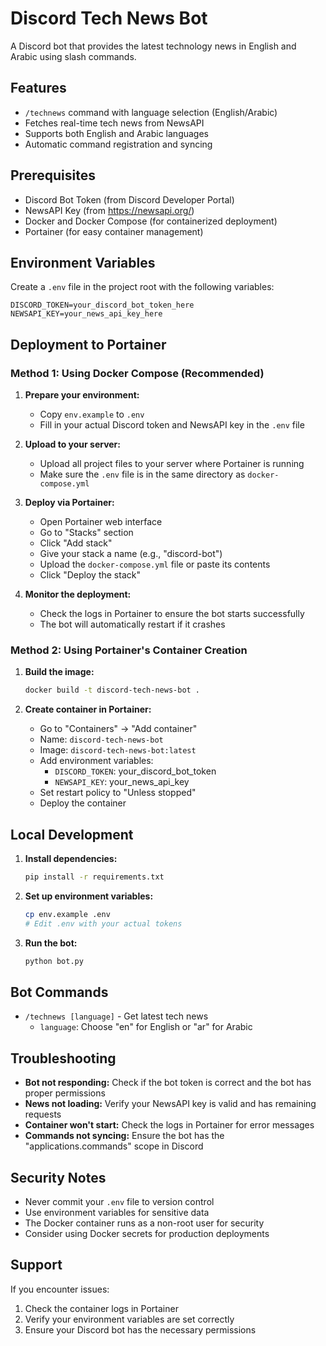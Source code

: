# Discord Tech News Bot

A Discord bot that provides the latest technology news in English and Arabic using slash commands.

## Features

- `/technews` command with language selection (English/Arabic)
- Fetches real-time tech news from NewsAPI
- Supports both English and Arabic languages
- Automatic command registration and syncing

## Prerequisites

- Discord Bot Token (from Discord Developer Portal)
- NewsAPI Key (from https://newsapi.org/)
- Docker and Docker Compose (for containerized deployment)
- Portainer (for easy container management)

## Environment Variables

Create a `.env` file in the project root with the following variables:

```env
DISCORD_TOKEN=your_discord_bot_token_here
NEWSAPI_KEY=your_news_api_key_here
```

## Deployment to Portainer

### Method 1: Using Docker Compose (Recommended)

1. **Prepare your environment:**
   - Copy `env.example` to `.env`
   - Fill in your actual Discord token and NewsAPI key in the `.env` file

2. **Upload to your server:**
   - Upload all project files to your server where Portainer is running
   - Make sure the `.env` file is in the same directory as `docker-compose.yml`

3. **Deploy via Portainer:**
   - Open Portainer web interface
   - Go to "Stacks" section
   - Click "Add stack"
   - Give your stack a name (e.g., "discord-bot")
   - Upload the `docker-compose.yml` file or paste its contents
   - Click "Deploy the stack"

4. **Monitor the deployment:**
   - Check the logs in Portainer to ensure the bot starts successfully
   - The bot will automatically restart if it crashes

### Method 2: Using Portainer's Container Creation

1. **Build the image:**
   ```bash
   docker build -t discord-tech-news-bot .
   ```

2. **Create container in Portainer:**
   - Go to "Containers" → "Add container"
   - Name: `discord-tech-news-bot`
   - Image: `discord-tech-news-bot:latest`
   - Add environment variables:
     - `DISCORD_TOKEN`: your_discord_bot_token
     - `NEWSAPI_KEY`: your_news_api_key
   - Set restart policy to "Unless stopped"
   - Deploy the container

## Local Development

1. **Install dependencies:**
   ```bash
   pip install -r requirements.txt
   ```

2. **Set up environment variables:**
   ```bash
   cp env.example .env
   # Edit .env with your actual tokens
   ```

3. **Run the bot:**
   ```bash
   python bot.py
   ```

## Bot Commands

- `/technews [language]` - Get latest tech news
  - `language`: Choose "en" for English or "ar" for Arabic

## Troubleshooting

- **Bot not responding:** Check if the bot token is correct and the bot has proper permissions
- **News not loading:** Verify your NewsAPI key is valid and has remaining requests
- **Container won't start:** Check the logs in Portainer for error messages
- **Commands not syncing:** Ensure the bot has the "applications.commands" scope in Discord

## Security Notes

- Never commit your `.env` file to version control
- Use environment variables for sensitive data
- The Docker container runs as a non-root user for security
- Consider using Docker secrets for production deployments

## Support

If you encounter issues:
1. Check the container logs in Portainer
2. Verify your environment variables are set correctly
3. Ensure your Discord bot has the necessary permissions 
